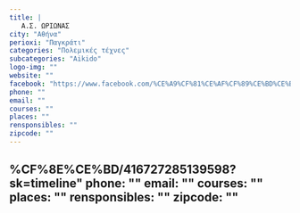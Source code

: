 ```yaml
---
title: |
   Α.Σ. ΩΡΙΩΝΑΣ
city: "Αθήνα"
perioxi: "Παγκράτι"
categories: "Πολεμικές τέχνες"
subcategories: "Aikido"
logo-img: ""
website: ""
facebook: "https://www.facebook.com/%CE%A9%CF%81%CE%AF%CF%89%CE%BD%CE%B1%CF%82-%CE%91%CE%A3-%CE%A0%CE%BF%CE%BB%CE%B5%CE%BC%CE%B9%CE%BA%CF%8E%CE%BD-%CE%A4%CE%B5%CF%87%CE%BD%CF%8E%CE%BD-416727285139598/"
phone: ""
email: ""
courses: ""
places: ""
rensponsibles: ""
zipcode: ""
---
```




%CF%8E%CE%BD/416727285139598?sk&#x3D;timeline"
phone: ""
email: ""
courses: ""
places: ""
rensponsibles: ""
zipcode: ""
---



